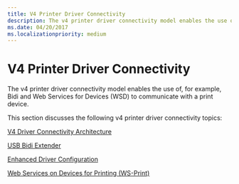 ```yaml
---
title: V4 Printer Driver Connectivity
description: The v4 printer driver connectivity model enables the use of, for example, Bidi and Web Services for Devices (WSD) to communicate with a print device.
ms.date: 04/20/2017
ms.localizationpriority: medium
---
```


# V4 Printer Driver Connectivity


The v4 printer driver connectivity model enables the use of, for example, Bidi and Web Services for Devices (WSD) to communicate with a print device.

This section discusses the following v4 printer driver connectivity topics:

[V4 Driver Connectivity Architecture](v4-driver-connectivity-architecture.md)

[USB Bidi Extender](usb-bidi-extender.md)

[Enhanced Driver Configuration](enhanced-driver-configuration.md)

[Web Services on Devices for Printing (WS-Print)](ws-print-v1-1.md)

 

 




